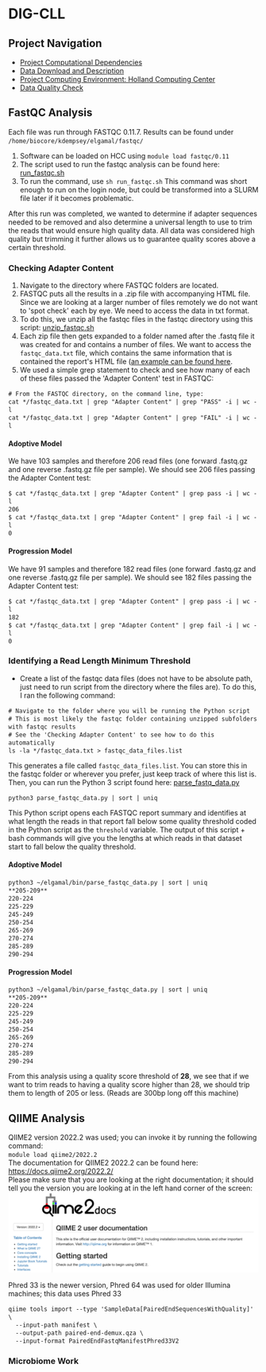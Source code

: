# DIG-CLL 

## Project Navigation
- [Project Computational Dependencies](https://github.com/christopherdangelo/DIG-CLL/blob/main/markdown/project_dependencies.md)
- [Data Download and Description](https://github.com/christopherdangelo/DIG-CLL/blob/main/markdown/data_description.md)
- [Project Computing Environment: Holland Computing Center](https://hcc.unl.edu/)
- [Data Quality Check]()

## FastQC Analysis
Each file was run through FASTQC 0.11.7. Results can be found under `/home/biocore/kdempsey/elgamal/fastqc/` 
1. Software can be loaded on HCC using `module load fastqc/0.11`
2. The script used to run the fastqc analysis can be found here: [run_fastqc.sh](https://github.com/christopherdangelo/DIG-CLL/blob/main/FASTQC_Analysis/run_fastqc.sh)
3. To run the command, use `sh run_fastqc.sh`
This command was short enough to run on the login node, but could be transformed into a SLURM file later if it becomes problematic.

After this run was completed, we wanted to determine if adapter sequences needed to be removed and also determine a universal length to use to trim the reads that would ensure high quality data. All data was considered high quality but trimming it further allows us to guarantee quality scores above a certain threshold.

### Checking Adapter Content
1. Navigate to the directory where FASTQC folders are located. 
2. FASTQC puts all the results in a .zip file with accompanying HTML file. Since we are looking at a larger number of files remotely we do not want to 'spot check' each by eye. We need to access the data in txt format. 
3. To do this, we unzip all the fastqc files in the fastqc directory using this script: [unzip_fastqc.sh](https://github.com/christopherdangelo/DIG-CLL/blob/main/FASTQC_Analysis/unzip_fastqc.sh)
4. Each zip file then gets expanded to a folder named after the .fastq file it was created for and contains a number of files. We want to access the `fastqc_data.txt` file, which contains the same information that is contained the report's HTML file ([an example can be found here](https://www.bioinformatics.babraham.ac.uk/projects/fastqc/good_sequence_short_fastqc.html#M10).
5. We used a simple grep statement to check and see how many of each of these files passed the 'Adapter Content' test in FASTQC:
```
# From the FASTQC directory, on the command line, type:
cat */fastqc_data.txt | grep "Adapter Content" | grep "PASS" -i | wc -l
cat */fastqc_data.txt | grep "Adapter Content" | grep "FAIL" -i | wc -l
```
#### Adoptive Model
We have 103 samples and therefore 206 read files (one forward .fastq.gz and one reverse .fastq.gz file per sample). We should see 206 files passing the Adapter Content test:
```
$ cat */fastqc_data.txt | grep "Adapter Content" | grep pass -i | wc -l  
206  
$ cat */fastqc_data.txt | grep "Adapter Content" | grep fail -i | wc -l  
0
```
#### Progression Model
We have 91 samples and therefore 182 read files (one forward .fastq.gz and one reverse .fastq.gz file per sample). We should see 182 files passing the Adapter Content test:
```
$ cat */fastqc_data.txt | grep "Adapter Content" | grep pass -i | wc -l  
182  
$ cat */fastqc_data.txt | grep "Adapter Content" | grep fail -i | wc -l  
0
```

### Identifying a Read Length Minimum Threshold
- Create a list of the fastqc data files (does not have to be absolute path, just need to run script from the directory where the files are). To do this, I ran the following command:
```
# Navigate to the folder where you will be running the Python script
# This is most likely the fastqc folder containing unzipped subfolders with fastqc results
# See the 'Checking Adapter Content' to see how to do this automatically
ls -la */fastqc_data.txt > fastqc_data_files.list
```
This generates a file called `fastqc_data_files.list`. You can store this in the fastqc folder or wherever you prefer, just keep track of where this list is. Then, you can run the Python 3 script found here: [parse_fastq_data.py](https://github.com/christopherdangelo/DIG-CLL/blob/main/FASTQC_Analysis/parse_fastqc_data.py)
```
python3 parse_fastqc_data.py | sort | uniq
```
This Python script opens each FASTQC report summary and identifies at what length the reads in that report fall below some quality threshold coded in the Python script as the `threshold` variable. The output of this script + bash commands will give you the lengths at which reads in that dataset start to fall below the quality threshold.
#### Adoptive Model
```
python3 ~/elgamal/bin/parse_fastqc_data.py | sort | uniq
**205-209**
220-224
225-229
245-249
250-254
265-269
270-274
285-289
290-294
```
#### Progression Model
```
python3 ~/elgamal/bin/parse_fastqc_data.py | sort | uniq
**205-209**
220-224
225-229
245-249
250-254
265-269
270-274
285-289
290-294
```

From this analysis using a quality score threshold of **28**, we see that if we want to trim reads to having a quality score higher than 28, we should trip them to length of 205 or less. (Reads are 300bp long off this machine)

## QIIME Analysis
QIIME2 version 2022.2 was used; you can invoke it by running the following command:  
`module load qiime2/2022.2`  
The documentation for QIIME2 2022.2 can be found here: https://docs.qiime2.org/2022.2/   
Please make sure that you are looking at the right documentation; it should tell you the version you are looking at in the left hand corner of the screen:  
![QIIME2 documentation](https://github.com/christopherdangelo/DIG-CLL/blob/main/images/QIIME2_documentation_website_screengrab.png)  

Phred 33 is the newer version, Phred 64 was used for older Illumina machines; this data uses Phred 33 
```
qiime tools import --type 'SampleData[PairedEndSequencesWithQuality]' \   
  --input-path manifest \  
  --output-path paired-end-demux.qza \  
  --input-format PairedEndFastqManifestPhred33V2  
```
### Microbiome Work


